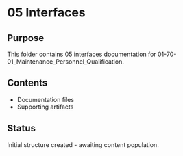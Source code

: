 # 05 Interfaces

## Purpose
This folder contains 05 interfaces documentation for 01-70-01_Maintenance_Personnel_Qualification.

## Contents
- Documentation files
- Supporting artifacts

## Status
Initial structure created - awaiting content population.
